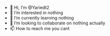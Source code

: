 - 👋 Hi, I’m @Yariedt2
- 👀 I’m interested in nothing
- 🌱 I’m currently learning nothing
- 💞️ I’m looking to collaborate on nothing actually
- 📫 How to reach me you cant

<!---
Yariedt2/Yariedt2 is a ✨ special ✨ repository because its `README.md` (this file) appears on your GitHub profile.
You can click the Preview link to take a look at your changes.
--->
